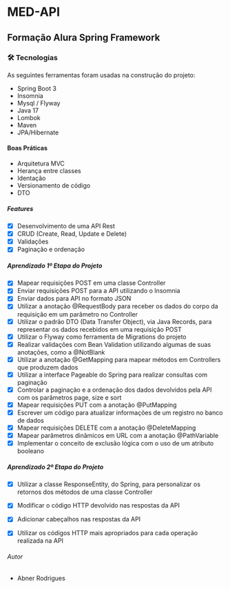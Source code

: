 # MED-API

## Formação Alura Spring Framework


### 🛠 Tecnologias

As seguintes ferramentas foram usadas na construção do projeto:

- Spring Boot 3
- Insomnia 
- Mysql / Flyway
- Java 17
- Lombok
- Maven
- JPA/Hibernate

#### Boas Práticas

- Arquitetura MVC
- Herança entre classes
- Identação
- Versionamento de código
- DTO

##### Features

- [x] Desenvolvimento de uma API Rest 
- [x] CRUD (Create, Read, Update e Delete) 
- [x] Validações
- [x] Paginação e ordenação

##### Aprendizado 1º Etapa do Projeto

- [x] Mapear requisições POST em uma classe Controller 
- [x] Enviar requisições POST para a API utilizando o Insomnia
- [x] Enviar dados para API no formato JSON
- [x] Utilizar a anotação @RequestBody para receber os dados do corpo da requisição em um parâmetro no Controller
- [x] Utilizar o padrão DTO (Data Transfer Object), via Java Records, para representar os dados recebidos em uma requisição POST
- [x] Utilizar o Flyway como ferramenta de Migrations do projeto
- [x] Realizar validações com Bean Validation utilizando algumas de suas anotações, como a @NotBlank
- [x] Utilizar a anotação @GetMapping para mapear métodos em Controllers que produzem dados
- [x] Utilizar a interface Pageable do Spring para realizar consultas com paginação
- [x] Controlar a paginação e a ordenação dos dados devolvidos pela API com os parâmetros page, size e sort
- [x] Mapear requisições PUT com a anotação @PutMapping
- [x] Escrever um código para atualizar informações de um registro no banco de dados
- [x] Mapear requisições DELETE com a anotação @DeleteMapping
- [x] Mapear parâmetros dinâmicos em URL com a anotação @PathVariable
- [x] Implementar o conceito de exclusão lógica com o uso de um atributo booleano

##### Aprendizado 2º Etapa do Projeto
- [x] Utilizar a classe ResponseEntity, do Spring, para personalizar os retornos dos métodos de uma classe Controller
- [x] Modificar o código HTTP devolvido nas respostas da API
- [x] Adicionar cabeçalhos nas respostas da API
- [x] Utilizar os códigos HTTP mais apropriados para cada operação realizada na API


###### Autor
- Abner Rodrigues 
